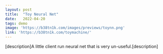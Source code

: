 ```yaml
---
layout: post
title:  "Toy Neural Net"
date:   2022-04-20
tags: demo
image: 'https://b38tn1k.com/images/previews/toynn.png'
link: 'https://b38tn1k.com/toymachine/'
---
```


[description]A little client run neural net that is very un-useful.[description]
